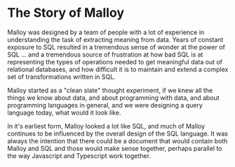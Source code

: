 # The Story of Malloy

Malloy was designed by a team of people with a lot of experience in
understanding the task of extracting meaning from data. Years of constant
exposure to SQL resulted in a tremendous sense of wonder at the
power of SQL ... and a tremendous source of frustration at how
bad SQL is at representing the types of operations needed to
get meaningful data out of relational databases, and how
difficult it is to maintain and extend a complex set
of transformations written in SQL.

Malloy started as a "clean slate" thought experiment, if we knew
all the things we know about data, and about programming with data,
and about programming languages in general, and we were designing
a query language today, what would it look like.

In it's earliest form, Malloy looked a lot like SQL, and
much of Malloy continues to be influenced by the overall
design of the SQL language. It was always the intention that there
could be a document that would contain both Malloy and SQL
and those would make sense together, perhaps parallel to
the way Javascript and Typescript work together.
